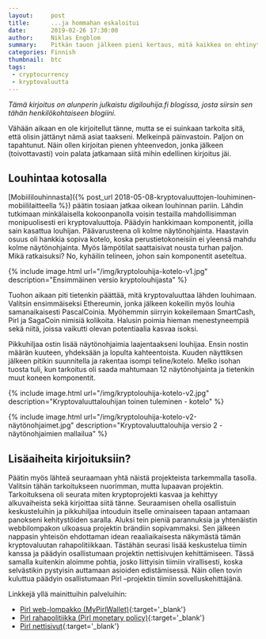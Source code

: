 ```yaml
---
layout:     post
title:      ...ja hommahan eskaloitui
date:       2019-02-26 17:30:00
author:     Niklas Engblom
summary:    Pitkän tauon jälkeen pieni kertaus, mitä kaikkea on ehtinyt tapahtumaan
categories: Finnish
thumbnail:  btc
tags:
 - cryptocurrency
 - kryptovaluutta
---
```


*Tämä kirjoitus on alunperin julkaistu digilouhija.fi blogissa, josta siirsin sen tähän henkilökohtaiseen blogiini.*

Vähään aikaan en ole kirjoitellut tänne, mutta se ei suinkaan tarkoita sitä, että olisin jättänyt nämä asiat taakseni. Melkeinpä päinvastoin. Paljon on tapahtunut. Näin ollen kirjoitan pienen yhteenvedon, jonka jälkeen (toivottavasti) voin palata jatkamaan siitä mihin edellinen kirjoitus jäi.

## Louhintaa kotosalla

[Mobiililouhinnasta]({% post_url 2018-05-08-kryptovaluuttojen-louhiminen-mobiililaitteella %}) päätin tosiaan jatkaa oikean louhinnan pariin. Lähdin tutkimaan minkälaisella kokoonpanolla voisin testailla mahdollisimman monipuolisesti eri kryptovaluuttoja. Päädyin hankkimaan komponentit, joilla sain kasattua louhijan. Päävarusteena oli kolme näytönohjainta. Haastavin osuus oli hankkia sopiva kotelo, koska perustietokoneisiin ei yleensä mahdu kolme näytönohjainta. Myös lämpötilat saattaisivat nousta turhan paljon. Mikä ratkaisuksi? No, kyhäilin telineen, johon sain komponentit aseteltua.

{% include image.html url="/img/kryptolouhija-kotelo-v1.jpg" description="Ensimmäinen versio kryptolouhijasta" %}

Tuohon aikaan piti tietenkin päättää, mitä kryptovaluuttaa lähden louhimaan. Valitsin ensimmäiseksi Ethereumin, jonka jälkeen kokeilin myös louhia samanaikaisesti PascalCoinia. Myöhemmin siirryin kokeilemaan SmartCash, Pirl ja SagaCoin nimisiä kolikoita. Halusin poimia hieman menestyneempiä sekä niitä, joissa vaikutti olevan potentiaalia kasvaa isoksi.

Pikkuhiljaa ostin lisää näytönohjaimia laajentaakseni louhijaa. Ensin nostin määrän kuuteen, yhdeksään ja lopulta kahteentoista. Kuuden näyttiksen jälkeen pitikin suunnitella ja rakentaa isompi teline/kotelo. Melko isohan tuosta tuli, kun tarkoitus oli saada mahtumaan 12 näytönohjainta ja tietenkin muut koneen komponentit.

{% include image.html url="/img/kryptolouhija-kotelo-v2.jpg" description="Kryptovaluuttalouhijan toinen tuleminen - kotelo" %}

{% include image.html url="/img/kryptolouhija-kotelo-v2-näytönohjaimet.jpg" description="Kryptovaluuttalouhija versio 2 - näytönohjaimien mallailua" %}

## Lisäaiheita kirjoituksiin?

Päätin myös lähteä seuraamaan yhtä näistä projekteista tarkemmalla tasolla. Valitsin tähän tarkoitukseen nuorimman, mutta lupaavan projektin. Tarkoituksena oli seurata miten kryptoprojekti kasvaa ja kehittyy alkuvaiheista sekä kirjoittaa siitä tänne. Seuraamisen ohella osallistuin keskusteluihin ja pikkuhiljaa intouduin itselle ominaiseen tapaan antamaan panokseni kehitystöiden saralla. Aluksi tein pieniä parannuksia ja yhtenäistin webbilompakon ulkoasua projektin brändiin sopivammaksi. Sen jälkeen nappasin yhteisön ehdottaman idean reaaliaikaisesta näkymästä tämän kryptovaluutan rahapolitiikkaan. Tästähän seurasi lisää keskustelua tiimin kanssa ja päädyin osallistumaan projektin nettisivujen kehittämiseen. Tässä samalla kuitenkin aloimme pohtia, josko liittyisin tiimiin virallisesti, koska selvästikin pystyisin auttamaan asioiden edistämisessä. Näin ollen tovin kuluttua päädyin osallistumaan Pirl –projektin tiimiin sovelluskehittäjänä.

Linkkejä yllä mainittuihin palveluihin:

* [Pirl web-lompakko (MyPirlWallet)](https://wallet.pirl.io/){:target='_blank'}
* [Pirl rahapolitiikka (Pirl monetary policy)](https://pirl.live/ipfs/QmPAQz2yvYR7oCoQD7CHqiVdZtjsNSpSqNBrCtVWGGuCPX){:target='_blank'}
* [Pirl nettisivut](https://pirl.io/){:target='_blank'}
